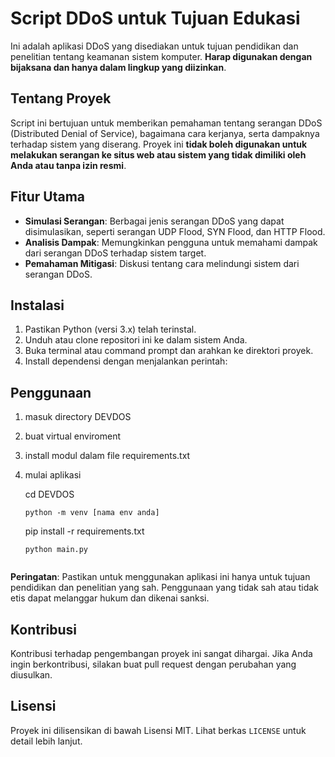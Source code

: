 # Script DDoS untuk Tujuan Edukasi

Ini adalah aplikasi DDoS yang disediakan untuk tujuan pendidikan dan penelitian tentang keamanan sistem komputer. **Harap digunakan dengan bijaksana dan hanya dalam lingkup yang diizinkan**.

## Tentang Proyek

Script ini bertujuan untuk memberikan pemahaman tentang serangan DDoS (Distributed Denial of Service), bagaimana cara kerjanya, serta dampaknya terhadap sistem yang diserang. Proyek ini **tidak boleh digunakan untuk melakukan serangan ke situs web atau sistem yang tidak dimiliki oleh Anda atau tanpa izin resmi**.

## Fitur Utama

- **Simulasi Serangan**: Berbagai jenis serangan DDoS yang dapat disimulasikan, seperti serangan UDP Flood, SYN Flood, dan HTTP Flood.
- **Analisis Dampak**: Memungkinkan pengguna untuk memahami dampak dari serangan DDoS terhadap sistem target.
- **Pemahaman Mitigasi**: Diskusi tentang cara melindungi sistem dari serangan DDoS.

## Instalasi

1. Pastikan Python (versi 3.x) telah terinstal.
2. Unduh atau clone repositori ini ke dalam sistem Anda.
3. Buka terminal atau command prompt dan arahkan ke direktori proyek.
4. Install dependensi dengan menjalankan perintah:

   
## Penggunaan
1. masuk directory DEVDOS
2. buat virtual enviroment
3. install modul dalam file requirements.txt
4. mulai aplikasi 
   
   cd DEVDOS
   ```
   python -m venv [nama env anda]
   ```
   pip install -r requirements.txt
   ```
   python main.py


**Peringatan**: Pastikan untuk menggunakan aplikasi ini hanya untuk tujuan pendidikan dan penelitian yang sah. Penggunaan yang tidak sah atau tidak etis dapat melanggar hukum dan dikenai sanksi.

## Kontribusi

Kontribusi terhadap pengembangan proyek ini sangat dihargai. Jika Anda ingin berkontribusi, silakan buat pull request dengan perubahan yang diusulkan.

## Lisensi

Proyek ini dilisensikan di bawah Lisensi MIT. Lihat berkas `LICENSE` untuk detail lebih lanjut.
